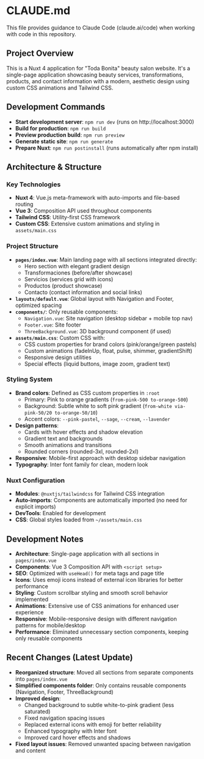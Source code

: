 # CLAUDE.md

This file provides guidance to Claude Code (claude.ai/code) when working with code in this repository.

## Project Overview

This is a Nuxt 4 application for "Toda Bonita" beauty salon website. It's a single-page application showcasing beauty services, transformations, products, and contact information with a modern, aesthetic design using custom CSS animations and Tailwind CSS.

## Development Commands

- **Start development server**: `npm run dev` (runs on http://localhost:3000)
- **Build for production**: `npm run build`
- **Preview production build**: `npm run preview`
- **Generate static site**: `npm run generate`
- **Prepare Nuxt**: `npm run postinstall` (runs automatically after npm install)

## Architecture & Structure

### Key Technologies
- **Nuxt 4**: Vue.js meta-framework with auto-imports and file-based routing
- **Vue 3**: Composition API used throughout components
- **Tailwind CSS**: Utility-first CSS framework
- **Custom CSS**: Extensive custom animations and styling in `assets/main.css`

### Project Structure
- **`pages/index.vue`**: Main landing page with all sections integrated directly:
  - Hero section with elegant gradient design
  - Transformaciones (before/after showcase)
  - Servicios (services grid with icons)
  - Productos (product showcase)
  - Contacto (contact information and social links)
- **`layouts/default.vue`**: Global layout with Navigation and Footer, optimized spacing
- **`components/`**: Only reusable components:
  - `Navigation.vue`: Site navigation (desktop sidebar + mobile top nav)
  - `Footer.vue`: Site footer
  - `ThreeBackground.vue`: 3D background component (if used)
- **`assets/main.css`**: Custom CSS with:
  - CSS custom properties for brand colors (pink/orange/green pastels)
  - Custom animations (fadeInUp, float, pulse, shimmer, gradientShift)
  - Responsive design utilities
  - Special effects (liquid buttons, image zoom, gradient text)

### Styling System
- **Brand colors**: Defined as CSS custom properties in `:root`
  - Primary: Pink to orange gradients (`from-pink-500 to-orange-500`)
  - Background: Subtle white to soft pink gradient (`from-white via-pink-50/20 to-orange-50/10`)
  - Accent colors: `--pink-pastel`, `--sage`, `--cream`, `--lavender`
- **Design patterns**: 
  - Cards with hover effects and shadow elevation
  - Gradient text and backgrounds
  - Smooth animations and transitions
  - Rounded corners (rounded-3xl, rounded-2xl)
- **Responsive**: Mobile-first approach with desktop sidebar navigation
- **Typography**: Inter font family for clean, modern look

### Nuxt Configuration
- **Modules**: `@nuxtjs/tailwindcss` for Tailwind CSS integration
- **Auto-imports**: Components are automatically imported (no need for explicit imports)
- **DevTools**: Enabled for development
- **CSS**: Global styles loaded from `~/assets/main.css`

## Development Notes

- **Architecture**: Single-page application with all sections in `pages/index.vue`
- **Components**: Vue 3 Composition API with `<script setup>`
- **SEO**: Optimized with `useHead()` for meta tags and page title
- **Icons**: Uses emoji icons instead of external icon libraries for better performance
- **Styling**: Custom scrollbar styling and smooth scroll behavior implemented
- **Animations**: Extensive use of CSS animations for enhanced user experience
- **Responsive**: Mobile-responsive design with different navigation patterns for mobile/desktop
- **Performance**: Eliminated unnecessary section components, keeping only reusable components

## Recent Changes (Latest Update)

- **Reorganized structure**: Moved all sections from separate components into `pages/index.vue`
- **Simplified components folder**: Only contains reusable components (Navigation, Footer, ThreeBackground)
- **Improved design**: 
  - Changed background to subtle white-to-pink gradient (less saturated)
  - Fixed navigation spacing issues
  - Replaced external icons with emoji for better reliability
  - Enhanced typography with Inter font
  - Improved card hover effects and shadows
- **Fixed layout issues**: Removed unwanted spacing between navigation and content